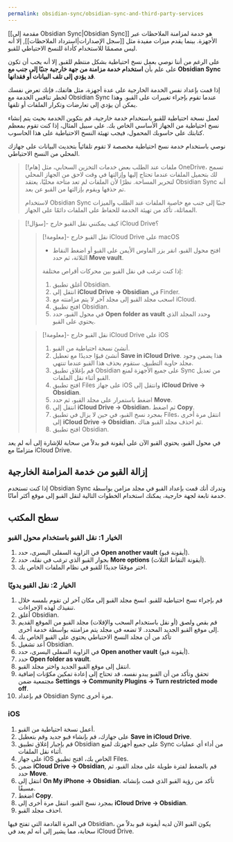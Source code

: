 ```yaml
---
permalink: obsidian-sync/obsidian-sync-and-third-party-services
---
```


[[مقدمة إلى Obsidian Sync|Obsidian Sync]] هو خدمة لمزامنة الملاحظات عبر الأجهزة. بينما يقدم ميزات مفيدة مثل [[سجل الإصدارات|استرداد الملاحظات]], إلا أنه ليس مصممًا للاستخدام كأداة للنسخ الاحتياطي للقبو.

على الرغم من أننا نوصي بعمل نسخ احتياطية بشكل منتظم للقبو, إلا أنه يجب أن تكون على علم بأن **استخدام خدمة مزامنة من جهة خارجية جنبًا إلى جنب مع Obsidian Sync قد يؤدي إلى تلف البيانات أو فقدانها**.

إذا قمت بإعداد نفس الخدمة الخارجية على عدة أجهزة، مثل هاتفك، فإنك تعرض نفسك لخطر تنافس الخدمة مع Obsidian Sync عندما تقوم بإجراء تغييرات على القبو. وهذا يمكن أن يؤدي إلى تعارضات وتكرار الملفات أو تلفها.

لعمل نسخة احتياطية للقبو باستخدام خدمة خارجية، قم بتكوين الخدمة بحيث يتم إنشاء نسخ احتياطية من الجهاز الأساسي الخاص بك. على سبيل المثال، إذا كنت تقوم بمعظم كتابتك على حاسوبك المحمول، فيجب تهيئة النسخ الاحتياطية على هذا الحاسوب.

نوصي باستخدام خدمة نسخ احتياطية مخصصة لا تقوم تلقائياً بتحديث البيانات على جهازك المحلي من النسخ الاحتياطي.

> [!هام] ملفات عند الطلب
> بعض خدمات التخزين السحابي، مثل OneDrive، تسمح لك بتحميل الملفات عندما تحتاج إليها وإزالتها في وقت لاحق من الجهاز المحلي لتحرير المساحة. نظرًا لأن الملفات لم تعد متاحة محليًا، يعتقد Obsidian Sync أنه تم حذفها ويقوم بإزالتها من القبو عن بعد.
>
> لاستخدام Obsidian Sync جنبًا إلى جنب مع خاصية الملفات عند الطلب والميزات المماثلة، تأكد من تهيئة الخدمة للحفاظ على الملفات دائمًا على الجهاز.

> [!سؤال]- كيف يمكنني نقل القبو خارج iCloud Drive؟
>
> > [!معلومة]- نقل القبو خارج iCloud Drive على macOS
> >
> > - افتح محول القبو، انقر بزر الماوس الأيمن على القبو أو اضغط النقاط الثلاثة، ثم حدد **Move vault**.
> >
> > إذا كنت ترغب في نقل القبو بين محركات أقراص مختلفة:
> >
> > 1. أغلق تطبيق Obsidian.
> > 2. انتقل إلى **iCloud Drive → Obsidian** في Finder.
> > 3. اسحب مجلد القبو إلى مجلد آخر لا يتم مزامنته مع iCloud.
> > 4. افتح تطبيق Obsidian.
> > 5. في محول القبو، حدد **Open folder as vault** وحدد المجلد الذي يحتوي على القبو.
>
> > [!معلومة]- نقل القبو خارج iCloud Drive على iOS
> >
> > 1. أنشئ نسخة احتياطية من القبو.
> > 2. أنشئ قبوًا جديدًا مع تعطيل **Save in iCloud Drive**. هذا يضمن وجود مجلد حاوية التطبيق. ستقوم بحذف هذا القبو عندما تنتهي.
> > 3. قم بإغلاق تطبيق Obsidian على جميع الأجهزة لمنع Sync من تعديل القبو أثناء نقل الملفات.
> > 4. افتح تطبيق Files على جهاز iOS وانتقل إلى **iCloud Drive → Obsidian**.
> > 5. اضغط باستمرار على مجلد القبو، ثم حدد **Move**.
> > 6. انتقل إلى **iCloud Drive → Obsidian**، ثم اضغط **Copy**.
> > 7. بمجرد نسخ القبو، في حين لا يزال في تطبيق Files، انتقل مرة أخرى إلى **iCloud Drive → Obsidian**، ثم احذف مجلد القبو هناك.
> > 8. افتح تطبيق Obsidian.

في محول القبو، يحتوي القبو الآن على أيقونة قبو بدلاً من سحابة للإشارة إلى أنه لم يعد متزامنًا مع iCloud Drive.

## إزالة القبو من خدمة المزامنة الخارجية

إذا كنت تستخدم Obsidian Sync وتدرك أنك قمت بإعداد القبو في مجلد مزامن بواسطة خدمة تابعة لجهة خارجية، يمكنك استخدام الخطوات التالية لنقل القبو إلى موقع أكثر أمانًا.

## سطح المكتب

### الخيار 1: نقل القبو باستخدام محول القبو

1. في الزاوية السفلى اليسرى، حدد **Open another vault** (أيقونة قبو).
2. بجوار القبو الذي ترغب في نقله، حدد **More options** (أيقونة النقاط الثلاث).
3. اختر موقعًا جديدًا للقبو في نظام الملفات الخاص بك.

### الخيار 2: نقل القبو يدويًا

1. قم بإجراء نسخ احتياطية للقبو. انسخ مجلد القبو إلى مكان آخر لن تقوم بلمسه خلال تنفيذك لهذه الإجراءات.
2. أغلق Obsidian.
3. قم بقص ولصق (أو نقل باستخدام السحب والإفلات) مجلد القبو من الموقع القديم إلى موقع القبو الجديد المحدد. لا تضعه في مجلد يتم مزامنته بواسطة خدمة أخرى.
4. تأكد من أن مجلد النسخ الاحتياطي يحتوي على القبو الخاص بك
5. أعد تشغيل Obsidian.
6. في الزاوية السفلى اليسرى، حدد **Open another vault** (أيقونة قبو).
7. حدد **Open folder as vault**.
8. انتقل إلى موقع القبو الجديد واختر مجلد القبو.
9. تحقق وتأكد من أن القبو يبدو نفسه. قد تحتاج إلى إعادة تمكين مكوّنات إضافية مجتمعية ضمن **Settings → Community Plugins → Turn restricted mode off**.
10. قم بإعداد Obsidian Sync مرة أخرى.

### iOS

1. أعمل نسخة احتياطية من القبو.
2. على جهازك، قم بإنشاء قبو جديد وقم بتعطيل **Save in iCloud Drive**.
3. قم بإجبار إغلاق تطبيق Obsidian على جميع أجهزتك لمنع Sync من أداء أي عمليات أثناء نقل الملفات.
4. على جهاز iOS الخاص بك، افتح تطبيق Files.
5. ضمن **iCloud Drive → Obsidian**, قم بالضغط لفترة طويلة على مجلد القبو، ثم حدد **Move**.
6. انتقل إلى **On My iPhone → Obsidian**. تأكد من رؤية القبو الذي قمت بإنشائه مسبقًا.
7. اضغط **Copy**.
8. بمجرد نسخ القبو، انتقل مرة أخرى إلى **iCloud Drive → Obsidian**.
9. احذف مجلد القبو.

في المرة القادمة التي تفتح فيها Obsidian، يكون القبو الآن لديه أيقونة قبو بدلاً من سحابة، مما يشير إلى أنه لم يعد في iCloud Drive.
